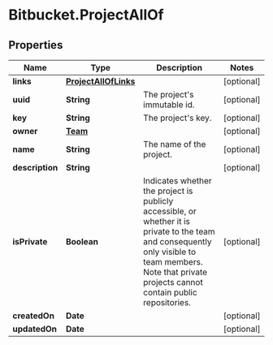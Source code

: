 # Bitbucket.ProjectAllOf

## Properties

Name | Type | Description | Notes
------------ | ------------- | ------------- | -------------
**links** | [**ProjectAllOfLinks**](ProjectAllOfLinks.md) |  | [optional] 
**uuid** | **String** | The project&#39;s immutable id. | [optional] 
**key** | **String** | The project&#39;s key. | [optional] 
**owner** | [**Team**](Team.md) |  | [optional] 
**name** | **String** | The name of the project. | [optional] 
**description** | **String** |  | [optional] 
**isPrivate** | **Boolean** |  Indicates whether the project is publicly accessible, or whether it is private to the team and consequently only visible to team members. Note that private projects cannot contain public repositories. | [optional] 
**createdOn** | **Date** |  | [optional] 
**updatedOn** | **Date** |  | [optional] 


